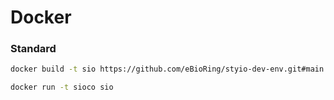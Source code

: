 # Docker

### Standard

```sh
docker build -t sio https://github.com/eBioRing/styio-dev-env.git#main:docker/std
```

```sh
docker run -t sioco sio
```
